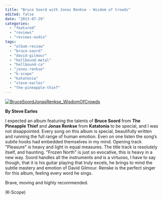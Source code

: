 ```yaml
---
title: "Bruce Soord with Jonas Renkse - Wisdom of Crowds"
edited: false
date: "2013-07-29"
categories:
  - "featured"
  - "reviews"
  - "reviews-audio"
tags:
  - "album-review"
  - "bruce-soord"
  - "david-gilmour"
  - "hellbound-metal"
  - "hellbound-ca"
  - "jonas-renkse"
  - "k-scope"
  - "katatonia"
  - "steve-earles"
  - "the-pineapple-thief"
---
```


[![BruceSoordJonasRenkse_WisdomOfCrowds](http://www.hellbound.ca/wp-content/uploads/2013/07/BruceSoordJonasRenkse_WisdomOfCrowds-590x590.jpg)](http://www.hellbound.ca/wp-content/uploads/2013/07/BruceSoordJonasRenkse_WisdomOfCrowds.jpg)

**By Steve Earles**

I expected an album featuring the talents of **Bruce Soord** from **The Pineapple Thief** and **Jonas Renkse** from **Katatonia** to be special, and I was not disappointed. Every song on this album is special, beautifully written and running the full range of human emotion. Even on one listen the song’s subtle hooks had embedded themselves in my mind. Opening track "Pleasure" is heavy and light in equal measures. The title track is resolutely itself, and haunting. "Frozen North" is just so evocative, this is heavy in a new way. Soord handles all the instruments and is a virtuoso, I have to say though, that it is his guitar playing that truly excels, he brings to mind the subtle mastery and emotion of David Gilmour. Renske is the perfect singer for this album, feeling every word he sings.

Brave, moving and highly recommended.

(K-Scope)

